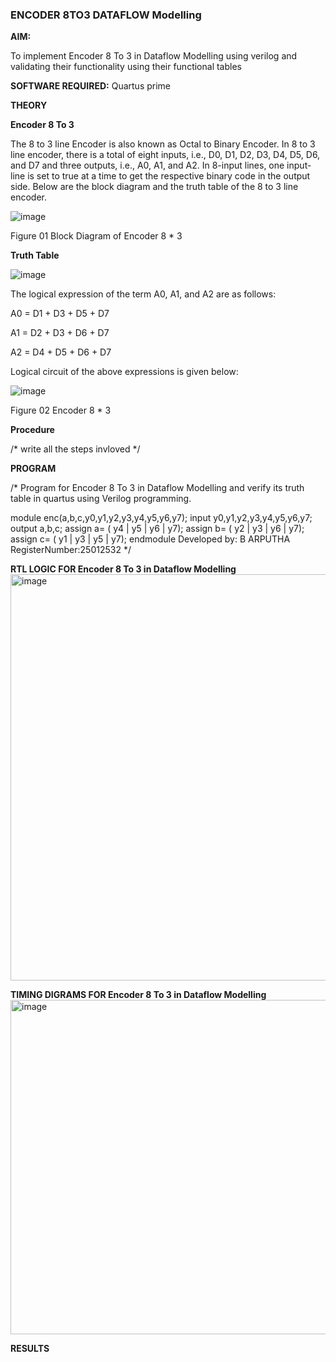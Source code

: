 ### ENCODER 8TO3 DATAFLOW Modelling

**AIM:**

To implement  Encoder 8 To 3 in Dataflow Modelling using verilog and validating their functionality using their functional tables

**SOFTWARE REQUIRED:** Quartus prime

**THEORY**

**Encoder 8 To 3**

The 8 to 3 line Encoder is also known as Octal to Binary Encoder. In 8 to 3 line encoder, there is a total of eight inputs, i.e., D0, D1, D2, D3, D4, D5, D6, and D7 and three outputs, i.e., A0, A1, and A2. In 8-input lines, one input-line is set to true at a time to get the respective binary code in the output side. Below are the block diagram and the truth table of the 8 to 3 line encoder.

![image](https://github.com/naavaneetha/ENCODER8TO3DATAFLOW/assets/154305477/0bc242c1-eb9e-4c47-afe5-30428470efc3)

Figure 01  Block Diagram of Encoder 8 * 3

**Truth Table**

![image](https://github.com/naavaneetha/ENCODER8TO3DATAFLOW/assets/154305477/35496b14-ae6e-4cd1-9abd-d6736b576575)

The logical expression of the term A0, A1, and A2 are as follows:

A0 = D1 + D3 + D5 + D7

A1 = D2 + D3 + D6 + D7

A2 = D4 + D5 + D6 + D7

Logical circuit of the above expressions is given below:

![image](https://github.com/naavaneetha/ENCODER8TO3DATAFLOW/assets/154305477/95acaee6-c873-4c75-89eb-ef09fb158053)

Figure 02  Encoder 8 * 3

**Procedure**

/* write all the steps invloved */

**PROGRAM**

/* Program for Encoder 8 To 3 in Dataflow Modelling and verify its truth table in quartus using Verilog programming. 

module enc(a,b,c,y0,y1,y2,y3,y4,y5,y6,y7);
input y0,y1,y2,y3,y4,y5,y6,y7; 
output a,b,c; 
assign a= ( y4 | y5 | y6 | y7); 
assign b= ( y2 | y3 | y6 | y7); 
assign c= ( y1 | y3 | y5 | y7); 
endmodule
Developed by: B ARPUTHA RegisterNumber:25012532
*/

**RTL LOGIC FOR Encoder 8 To 3 in Dataflow Modelling**
<img width="1009" height="650" alt="image" src="https://github.com/user-attachments/assets/7b0e5fdf-87e2-47b5-82a9-0b55726bef49" />

**TIMING DIGRAMS FOR Encoder 8 To 3 in Dataflow Modelling**
<img width="1007" height="535" alt="image" src="https://github.com/user-attachments/assets/aeb5d786-8001-4e6e-984f-a489866725a2" />

**RESULTS**




